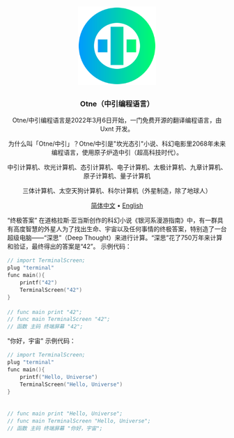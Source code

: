 <div align="center">
<a href="#">
<h1><img src="otne.svg" alt="Logo" width="180" height="180"></h1>
</a>

### Otne（中引编程语言）
  
Otne/中引编程语言是2022年3月6日开始，一门免费开源的翻译编程语言，由 Uxnt 开发。 

为什么叫「Otne/中引」？Otne/中引是"坎光态引"小说、科幻电影里2068年未来编程语言，使用原子炉造中引（超高科技时代）。
  
中引计算机、坎光计算机、态引计算机、电子计算机、太极计算机、九章计算机、原子计算机、量子计算机
  
三体计算机、太空天狗计算机、科尔计算机（外星制造，除了地球人）

[简体中文](README.md) • [English](README.en.md)  

</div>

“终极答案”
在道格拉斯·亚当斯创作的科幻小说《银河系漫游指南》中，有一群具有高度智慧的外星人为了找出生命、宇宙以及任何事情的终极答案，特别造了一台超级电脑——“深思”（Deep Thought）来进行计算。“深思”花了750万年来计算和验证，最终得出的答案是“42”。
示例代码：
```c
// import TerminalScreen;
plug "terminal"
func main(){
    printf("42")
    TerminalScreen("42")
}

// func main print "42";
// func main TerminalScreen "42";
// 函数 主码 终端屏幕 "42";
```


"你好，宇宙" 示例代码：
```c
// import TerminalScreen;
plug "terminal"
func main(){
    printf("Hello, Universe")
    TerminalScreen("Hello, Universe")
}


// func main print "Hello, Universe";
// func main TerminalScreen "Hello, Universe";
// 函数 主码 终端屏幕 "你好，宇宙";
```

